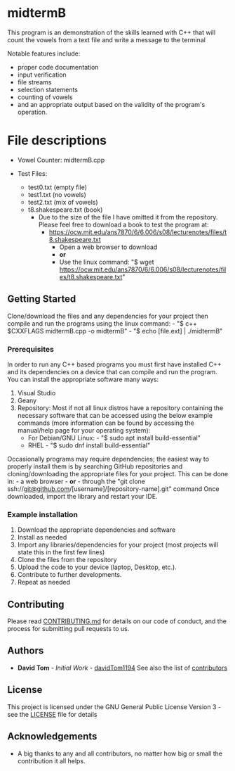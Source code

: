 # midtermB
This program is an demonstration of the skills learned with C++ that will count the vowels from a text file and write a
message to the terminal

Notable features include:
  - proper code documentation
  - input verification
  - file streams
  - selection statements
  - counting of vowels
  - and an appropriate output based on the validity of the program's operation.

# File descriptions
- Vowel Counter: midtermB.cpp

- Test Files:
    - test0.txt (empty file)
    - test1.txt (no vowels)
    - test2.txt (mix of vowels)
    - t8.shakespeare.txt (book)
        - Due to the size of the file I have omitted it from the repository.  Please feel free to download a book to test
          the program at:
          - https://ocw.mit.edu/ans7870/6/6.006/s08/lecturenotes/files/t8.shakespeare.txt
              - Open a web browser to download
              - **or**
              - Use the linux command: "$ wget https://ocw.mit.edu/ans7870/6/6.006/s08/lecturenotes/files/t8.shakespeare.txt"

## Getting Started

Clone/download the files and any dependencies for your project then compile and run the programs using the linux command:
    - "$ c++ $CXXFLAGS midtermB.cpp -o midtermB"
    - "$ echo [file.ext] | ./midtermB"

### Prerequisites

In order to run any C++ based programs you must first have installed C++ and its dependencies on a device that can compile
and run the program.  You can install the appropriate software many ways:
1. Visual Studio
2. Geany
3. Repository: Most if not all linux distros have a repository containing the necessary software that can be accessed using the
   below example commands (more information can be found by accessing the manual/help page for your operating system):
   - For Debian/GNU Linux:
         - "$ sudo apt install build-essential"
   - RHEL
         - "$ sudo dnf install build-essential"

Occasionally programs may require dependencies; the easiest way to properly install them is by searching GitHub repositories
and cloning/downloading the appropriate files for your project.  This can be done in:
    - a web browser
    - **or**
    - through the "git clone ssh://git@github.com/[username]/[repository-name].git" command
Once downloaded, import the library and restart your IDE.

### Example installation
1. Download the appropriate dependencies and software
2. Install as needed
3. Import any libraries/dependencies for your project (most projects will state this in the first few lines)
4. Clone the files from the repository
5. Upload the code to your device (laptop, Desktop, etc.).
6. Contribute to further developments.
7. Repeat as needed

## Contributing

Please read [CONTRIBUTING.md](https://github.com/davidTom1194/davidTom1194/blob/main/CONTRIBUTING.md) for details on our
code of conduct, and the process for submitting pull requests to us.

## Authors

* **David Tom** - *Initial Work* - [davidTom1194](https://github.com/davidTom1194)
See also the list of [contributors](https://github.com/davidTom1194/davidTom1194/blob/main/contributors)

## License

This project is licensed under the GNU General Public License Version 3 - see the [LICENSE](https://github.com/davidTom1194/davidTom1194/blob/main/LICENSE) file for details

## Acknowledgements

* A big thanks to any and all contributors, no matter how big or small the contribution it all helps.
